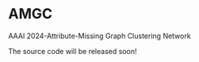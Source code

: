 # AMGC
AAAI 2024-Attribute-Missing Graph Clustering Network

The source code will be released soon!
